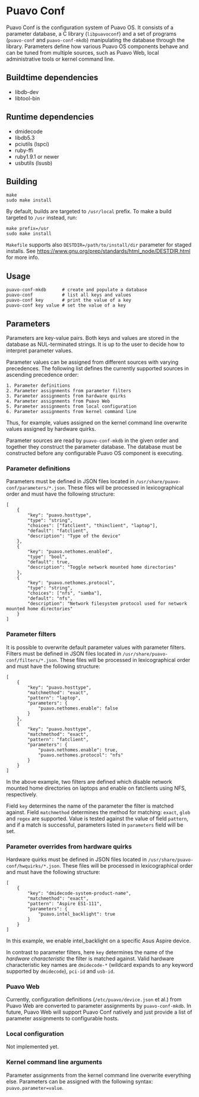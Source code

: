# Puavo Conf

Puavo Conf is the configuration system of Puavo OS. It consists of a
parameter database, a C library (`libpuavoconf`) and a set of programs
(`puavo-conf` and `puavo-conf-mkdb`) manipulating the database through
the library. Parameters define how various Puavo OS components behave
and can be tuned from multiple sources, such as Puavo Web, local
administrative tools or kernel command line.

## Buildtime dependencies

- libdb-dev
- libtool-bin

## Runtime dependencies

- dmidecode
- libdb5.3
- pciutils (lspci)
- ruby-ffi
- ruby1.9.1 or newer
- usbutils (lsusb)

## Building

    make
    sudo make install

By default, builds are targeted to `/usr/local` prefix. To make a build
targeted to `/usr` instead, run:

    make prefix=/usr
    sudo make install

`Makefile` supports also `DESTDIR=/path/to/install/dir` parameter for
staged installs. See
https://www.gnu.org/prep/standards/html_node/DESTDIR.html for more info.

## Usage

    puavo-conf-mkdb      # create and populate a database
    puavo-conf           # list all keys and values
    puavo-conf key       # print the value of a key
    puavo-conf key value # set the value of a key

## Parameters

Parameters are key-value pairs. Both keys and values are stored in the
database as NUL-terminated strings. It is up to the user to decide how
to interpret parameter values.

Parameter values can be assigned from different sources with varying
precedences. The following list defines the currently supported sources
in ascending precedence order:

    1. Parameter definitions
    2. Parameter assignments from parameter filters
    3. Parameter assignments from hardware quirks
    4. Parameter assignments from Puavo Web
    5. Parameter assignments from local configuration
    6. Parameter assignments from kernel command line

Thus, for example, values assigned on the kernel command line overwrite
values assigned by hardware quirks.

Parameter sources are read by `puavo-conf-mkdb` in the given order and
together they construct the parameter database. The database must be
constructed before any configurable Puavo OS component is executing.

### Parameter definitions

Parameters must be defined in JSON files located in
`/usr/share/puavo-conf/parameters/*.json`. These files will be processed
in lexicographical order and must have the following structure:

    [
        {
            "key": "puavo.hosttype",
            "type": "string",
            "choices": ["fatclient", "thinclient", "laptop"],
            "default": "fatclient",
            "description": "Type of the device"
        },
        {
            "key": "puavo.nethomes.enabled",
            "type": "bool",
            "default": true,
            "description": "Toggle network mounted home directories"
        },
        {
            "key": "puavo.nethomes.protocol",
            "type": "string",
            "choices": ["nfs", "samba"],
            "default": "nfs",
            "description": "Network filesystem protocol used for network mounted home directories"
        }
    ]

### Parameter filters

It is possible to overwrite default parameter values with parameter
filters. Filters must be defined in JSON files located in
`/usr/share/puavo-conf/filters/*.json`. These files will be processed in
lexicographical order and must have the following structure:

    [
        {
            "key": "puavo.hosttype",
            "matchmethod": "exact",
            "pattern": "laptop",
            "parameters": {
                "puavo.nethomes.enable": false
            }
        },
        {
            "key": "puavo.hosttype",
            "matchmethod": "exact",
            "pattern": "fatclient",
            "parameters": {
                "puavo.nethomes.enable": true,
                "puavo.nethomes.protocol": "nfs"
            }
        }
    ]

In the above example, two filters are defined which disable network
mounted home directories on laptops and enable on fatclients using NFS,
respectively.

Field `key` determines the name of the parameter the filter is matched
against. Field `matchmethod` determines the method for matching:
`exact`, `glob` and `regex` are supported. Value is tested against the
value of field `pattern`, and if a match is successful, parameters
listed in `parameters` field will be set.

### Parameter overrides from hardware quirks

Hardware quirks must be defined in JSON files located in
`/usr/share/puavo-conf/hwquirks/*.json`. These files will be processed
in lexicographical order and must have the following structure:

    [
        {
            "key": "dmidecode-system-product-name",
            "matchmethod": "exact",
            "pattern": "Aspire ES1-111",
            "parameters": {
                "puavo.intel_backlight": true
            }
        }
    ]

In this example, we enable intel_backlight on a specific Asus Aspire
device.

In contrast to parameter filters, here `key` determines the name of the
*hardware characteristic* the filter is matched against. Valid hardware
characteristic key names are `dmidecode-*` (wildcard expands to any keyword
supported by `dmidecode`), `pci-id` and `usb-id`.

### Puavo Web

Currently, configuration definitions (`/etc/puavo/device.json` et al.)
from Puavo Web are converted to parameter assignments by
`puavo-conf-mkdb`. In future, Puavo Web will support Puavo Conf natively
and just provide a list of parameter assignments to configurable hosts.

### Local configuration

Not implemented yet.

### Kernel command line arguments

Parameter assignments from the kernel command line overwrite everything
else. Parameters can be assigned with the following syntax:
`puavo.parameter=value`.
